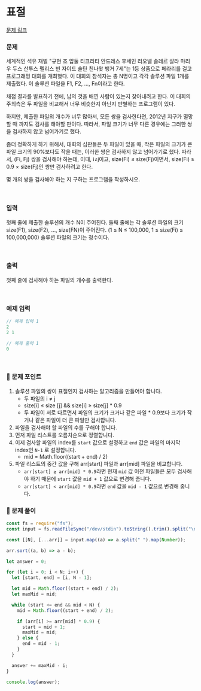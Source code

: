 # **표절**

[문제 링크](https://www.acmicpc.net/problem/2428)

### 문제

세계적인 석유 재벌 "규현 조 압둘 티크리티 안드레스 후세인 리오넬 솔레르 살라 마리우 두스 산투스 펠리스 빈 자이드 술탄 친나왓 뱅거 7세"는 1등 상품으로 페라리를 걸고 프로그래밍 대회를 개최했다. 이 대회의 참석자는 총 N명이고 각각 솔루션 파일 1개를 제출했다. 이 솔루션 파일을 F1, F2, ..., Fn이라고 한다.

채점 결과를 발표하기 전에, 남의 것을 배낀 사람이 있는지 찾아내려고 한다. 이 대회의 주최측은 두 파일을 비교해서 너무 비슷한지 아닌지 판별하는 프로그램이 있다.

하지만, 제출한 파일의 개수가 너무 많아서, 모든 쌍을 검사한다면, 2012년 지구가 멸망할 때 까지도 검사를 해야할 판이다. 따라서, 파일 크기가 너무 다른 경우에는 그러한 쌍을 검사하지 않고 넘어가기로 했다.

좀더 정확하게 하기 위해서, 대회의 심판들은 두 파일이 있을 때, 작은 파일의 크기가 큰 파일 크기의 90%보다도 작을 때는, 이러한 쌍은 검사하지 않고 넘어가기로 했다. 따라서, (Fi, Fj) 쌍을 검사해야 하는데, 이때, i≠j이고, size(Fi) ≤ size(Fj)이면서, size(Fi) ≥ 0.9 × size(Fj)인 쌍만 검사하려고 한다.

몇 개의 쌍을 검사해야 하는 지 구하는 프로그램을 작성하시오.

<br/>

### 입력

첫째 줄에 제출한 솔루션의 개수 N이 주어진다. 둘째 줄에는 각 솔루션 파일의 크기 size(F1), size(F2), ..., size(FN)이 주어진다. (1 ≤ N ≤ 100,000, 1 ≤ size(Fi) ≤ 100,000,000) 솔루션 파일의 크기는 정수이다.

<br/>

### 출력

첫째 줄에 검사해야 하는 파일의 개수를 출력한다.

<br/>

### 예제 입력

```jsx
// 예제 입력 1
2
2 1

// 예제 출력 1
0
```

<br/>

### 📕 문제 포인트

1. 솔루션 파일의 쌍이 표절인지 검사하는 알고리즘을 만들어야 합니다.
   - 두 파일의 i ≠ j
   - size[i] ≤ size [j] && size[i] ≥ size[j] \* 0.9
   - 두 파일이 서로 다르면서 파일의 크기가 크거나 같은 파일 \* 0.9보다 크기가 작거나 같은 파일이 더 큰 파일만 검사합니다.
2. 파일을 검사해야 할 파일의 수를 구해야 합니다.
3. 먼저 파일 리스트를 오름차순으로 정렬합니다.
4. 이제 검사할 파일의 index를 `start` 값으로 설정하고 `end` 값은 파일의 마지막 index인 `N-1` 로 설정합니다.
   - mid = Math.floor((start + end) / 2)
5. 파일 리스트의 중간 값을 구해 arr[start] 파일과 arr[mid] 파일을 비교합니다.
   - `arr[start] ≥ arr[mid] * 0.9`라면 현재 `mid` 값 이전 파일들은 모두 검사해야 하기 때문에 `start` 값을 `mid + 1` 값으로 변경해 줍니다.
   - `arr[start] < arr[mid] * 0.9`라면 `end` 값을 `mid - 1` 값으로 변경해 줍니다.

### 📝 문제 풀이

```js
const fs = require("fs");
const input = fs.readFileSync("/dev/stdin").toString().trim().split("\n");

const [[N], [...arr]] = input.map((a) => a.split(" ").map(Number));

arr.sort((a, b) => a - b);

let answer = 0;

for (let i = 0; i < N; i++) {
  let [start, end] = [i, N - 1];

  let mid = Math.floor((start + end) / 2);
  let maxMid = mid;

  while (start <= end && mid < N) {
    mid = Math.floor((start + end) / 2);

    if (arr[i] >= arr[mid] * 0.9) {
      start = mid + 1;
      maxMid = mid;
    } else {
      end = mid - 1;
    }
  }

  answer += maxMid - i;
}

console.log(answer);
```
